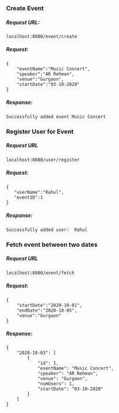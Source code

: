 ### Create Event

##### Request URL:
```
localhost:8080/event/create
```
##### Request:
````
{
    "eventName":"Music Concert",
    "speaker":"AR Rehman",
    "venue":"Gurgaon",
    "startDate":"03-10-2020"
}
````
##### Response:
````
Successfully added event Music Concert
````
### Register User for Event

##### Request URL
````
localhost:8080/user/register
````
##### Request:
````
{
   "userName":"Rahul",
   "eventID":1
}
````
##### Response:
````
Successfully added user:  Rahul
````
### Fetch event between two dates

##### Request URL
````
localhost:8080/event/fetch
````
##### Request:
````
{
    "startDate":"2020-10-01",
    "endDate":"2020-10-05",
    "venue":"Gurgaon"
}
````
##### Response:
````
{
    "2020-10-03": [
        {
            "id": 1,
            "eventName": "Music Concert",
            "speaker": "AR Rehman",
            "venue": "Gurgaon",
            "numUsers": 1,
            "startDate": "03-10-2020"
        }
    ]
}
````